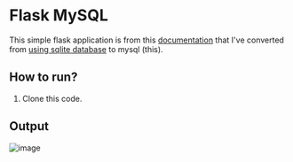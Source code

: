 # Flask MySQL

This simple flask application is from this [documentation](https://flask.palletsprojects.com/en/3.0.x/tutorial/) that I've converted from [using sqlite database](https://github.com/Dmathz16/training-python-flask-sqlite) to mysql (this).

## How to run?
1. Clone this code.

## Output
![image](https://github.com/Dmathz16/training-python-flask-sqlite/assets/54519505/ef771fda-0d00-4d6b-98b1-fc7343d75172)
